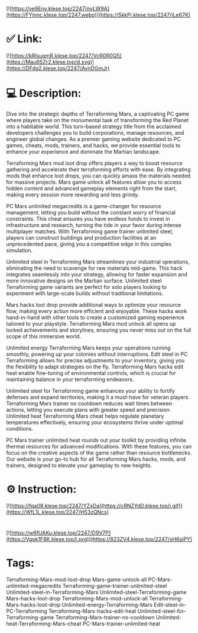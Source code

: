 [![https://ve9Env.klese.top/2247/nvLW9A](https://FYjnnc.klese.top/2247.webp)](https://SkkPj.klese.top/2247/jLe67K)
# ✅ Link:
[![https://kRlsuqmR.klese.top/2247/VcR0R0Q5](https://Mau6SZr2.klese.top/d.svg)](https://DFdg2.klese.top/2247/AynDGmJr)
# 💻 Description:
Dive into the strategic depths of Terraforming Mars, a captivating PC game where players take on the monumental task of transforming the Red Planet into a habitable world. This turn-based strategy title from the acclaimed developers challenges you to build corporations, manage resources, and engineer global changes. As a premier gaming website dedicated to PC games, cheats, mods, trainers, and hacks, we provide essential tools to enhance your experience and dominate the Martian landscape.



Terraforming Mars mod loot drop offers players a way to boost resource gathering and accelerate their terraforming efforts with ease. By integrating mods that enhance loot drops, you can quickly amass the materials needed for massive projects. Mars game unlock all features allow you to access hidden content and advanced gameplay elements right from the start, making every session more rewarding and less grindy.



PC Mars unlimited megacredits is a game-changer for resource management, letting you build without the constant worry of financial constraints. This cheat ensures you have endless funds to invest in infrastructure and research, turning the tide in your favor during intense multiplayer matches. With Terraforming game trainer unlimited steel, players can construct buildings and production facilities at an unprecedented pace, giving you a competitive edge in this complex simulation.



Unlimited steel in Terraforming Mars streamlines your industrial operations, eliminating the need to scavenge for raw materials mid-game. This hack integrates seamlessly into your strategy, allowing for faster expansion and more innovative designs on the Martian surface. Unlimited steel Terraforming game variants are perfect for solo players looking to experiment with large-scale builds without traditional limitations.



Mars hacks loot drop provide additional ways to optimize your resource flow, making every action more efficient and enjoyable. These hacks work hand-in-hand with other tools to create a customized gaming experience tailored to your playstyle. Terraforming Mars mod unlock all opens up locked achievements and storylines, ensuring you never miss out on the full scope of this immersive world.



Unlimited energy Terraforming Mars keeps your operations running smoothly, powering up your colonies without interruptions. Edit steel in PC Terraforming allows for precise adjustments to your inventory, giving you the flexibility to adapt strategies on the fly. Terraforming Mars hacks edit heat enable fine-tuning of environmental controls, which is crucial for maintaining balance in your terraforming endeavors.



Unlimited steel for Terraforming game enhances your ability to fortify defenses and expand territories, making it a must-have for veteran players. Terraforming Mars trainer no cooldown reduces wait times between actions, letting you execute plans with greater speed and precision. Unlimited heat Terraforming Mars cheat helps regulate planetary temperatures effectively, ensuring your ecosystems thrive under optimal conditions.



PC Mars trainer unlimited heat rounds out your toolkit by providing infinite thermal resources for advanced modifications. With these features, you can focus on the creative aspects of the game rather than resource bottlenecks. Our website is your go-to hub for all Terraforming Mars hacks, mods, and trainers, designed to elevate your gameplay to new heights.

# ⚙️ Instruction:
[![https://fqa08.klese.top/2247/YZxDa](https://cRNZYdD.klese.top/i.gif)](https://WfL1L.klese.top/2247/H53zQNcs)
#
[![https://w6fUAKu.klese.top/2247/D9V7P](https://Vgpk1F8K.klese.top/l.svg)](https://823ZV4.klese.top/2247/xH6siPY)
# Tags:
Terraforming-Mars-mod-loot-drop Mars-game-unlock-all PC-Mars-unlimited-megacredits Terraforming-game-trainer-unlimited-steel Unlimited-steel-in-Terraforming-Mars Unlimited-steel-Terraforming-game Mars-hacks-loot-drop Terraforming-Mars-mod-unlock-all Terraforming-Mars-hacks-loot-drop Unlimited-energy-Terraforming-Mars Edit-steel-in-PC-Terraforming Terraforming-Mars-hacks-edit-heat Unlimited-steel-for-Terraforming-game Terraforming-Mars-trainer-no-cooldown Unlimited-heat-Terraforming-Mars-cheat PC-Mars-trainer-unlimited-heat






